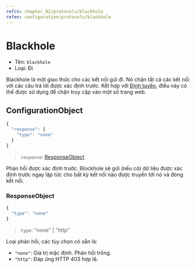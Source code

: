 ```yaml
---
refcn: chapter_02/protocols/blackhole
refen: configuration/protocols/blackhole
---
```


# Blackhole

* Tên: `blackhole`
* Loại: Đi

Blackhole là một giao thức cho các kết nối gửi đi. Nó chặn tất cả các kết nối với các câu trả lời được xác định trước. Kết hợp với [Định tuyến](../routing.md), điều này có thể được sử dụng để chặn truy cập vào một số trang web.

## ConfigurationObject

```javascript
{
  "response": {
    "type": "none"
  }
}
```

> `response`: [ResponseObject](#responseobject)

Phản hồi được xác định trước. Blockhole sẽ gửi (nếu có) dữ liệu được xác định trước ngay lập tức cho bất kỳ kết nối nào được truyền tới nó và đóng kết nối.

### ResponseObject

```javascript
{
  "type": "none"
}
```

> `type`: "none" | "http"

Loại phản hồi, các tùy chọn có sẵn là:

* `"none"`: Giá trị mặc định. Phản hồi trống.
* `"http"`: Đáp ứng HTTP 403 hợp lệ.